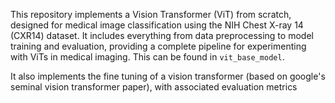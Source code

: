 This repository implements a Vision Transformer (ViT) from scratch, designed for medical image classification using the NIH Chest X-ray 14 (CXR14) dataset. It includes everything from data preprocessing to model training and evaluation, providing a complete pipeline for experimenting with ViTs in medical imaging. This can be found in `vit_base_model`. 

It also implements the fine tuning of a vision transformer (based on google's seminal vision transformer paper), with associated evaluation metrics 
